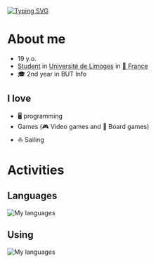 [![Typing SVG](https://readme-typing-svg.herokuapp.com?font=Fira+Code&pause=1000&color=7974F7&center=false&repeat=true&random=false&width=435&lines=Hi%2C+I'm+Noah+Tilleul;Welcome+to+my+Github)](https://git.io/typing-svg)
# About me
- 19 y.o.
- [Student](https://en.wikipedia.org/wiki/Student) in [Université de Limoges](https://www.unilim.fr/) in [🥐 France](https://www.google.fr/maps/place/France)
- 🎓 2nd year in BUT Info
## I love 
- 🖥️ programming
- Games (🎮 Video games and 🎲 Board games)
- ⛵ Sailing
# Activities
## Languages
![My languages](https://skillicons.dev/icons?i=rust,python,cpp,c,java,php,html,css,bash)
## Using
![My languages](https://skillicons.dev/icons?i=windows,linux,discord,git,github,vscode,sublime,idea)
